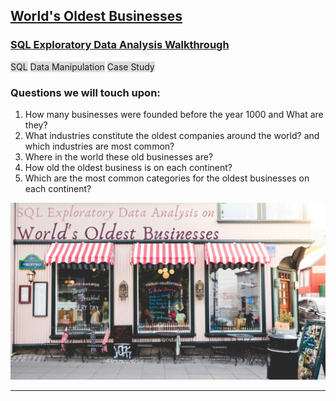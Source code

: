 ## [World's Oldest Businesses](https://github.com/AminAlAit/oldbusinesses/blob/main/notebook.ipynb)

### [SQL Exploratory Data Analysis Walkthrough](https://github.com/AminAlAit/oldbusinesses/blob/main/notebook.ipynb)
<span style="background-color: #DCDCDC">SQL</span> 
<span style="background-color: #DCDCDC">Data Manipulation</span> 
<span style="background-color: #DCDCDC">Case Study</span> 

### Questions we will touch upon:
1.    How many businesses were founded before the year 1000 and What are they? 
2.    What industries constitute the oldest companies around the world? and which industries are most common?
3.    Where in the world these old businesses are?
4.    How old the oldest business is on each continent?
5.    Which are the most common categories for the oldest businesses on each continent? 

![](/images/OldBusinesses.png)

________________________
